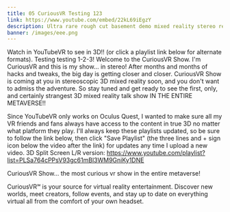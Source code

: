 ```yaml
---
title: 05 CuriousVR Testing 123
link: https://www.youtube.com/embed/22kL69iEgzY
description: Ultra rare rough cut basement demo mixed reality stereo recording
banner: /images/eee.png
---
```

Watch in YouTubeVR to see in 3D!! (or click a playlist link below for alternate formats).
Testing testing 1-2-3! Welcome to the CuriousVR Show. I'm CuriousVR and this is my show... in stereo!
After months and months of hacks and tweaks, the big day is getting closer and closer. CuriousVR Show is coming at you in stereoscopic 3D mixed reality soon, and you don't want to admiss the adventure. So stay tuned and get ready to see the first, only, and certainly strangest 3D mixed reality talk show IN THE ENTIRE METAVERSE!!

Since YouTubeVR only works on Oculus Quest, I wanted to make sure all my VR friends and fans always have access to the content in true 3D no matter what platform they play. I'll always keep these playlists updated, so be sure to follow the link below, then click "Save Playlist" (the three lines and + sign icon below the video after the link) for updates any time I upload a new video.
3D Split Screen L/R version: https://www.youtube.com/playlist?list=PLSa764cPPsV93gc61mBl3WM9GniKy1DNE

CuriousVR Show... the most curious vr show in the entire metaverse!

CuriousVR℠ is your source for virtual reality entertainment. Discover new worlds, meet creators, follow events, and stay up to date on everything virtual all from the comfort of your own headset.